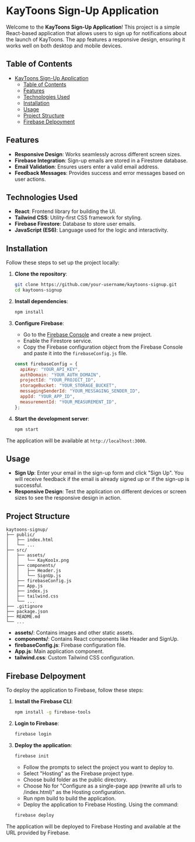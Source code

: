 # KayToons Sign-Up Application

Welcome to the **KayToons Sign-Up Application**! This project is a simple React-based application that allows users to sign up for notifications about the launch of KayToons. The app features a responsive design, ensuring it works well on both desktop and mobile devices.

## Table of Contents

- [KayToons Sign-Up Application](#kaytoons-sign-up-application)
  - [Table of Contents](#table-of-contents)
  - [Features](#features)
  - [Technologies Used](#technologies-used)
  - [Installation](#installation)
  - [Usage](#usage)
  - [Project Structure](#project-structure)
  - [Firebase Delpoyment](#firebase-delpoyment)

## Features

- **Responsive Design**: Works seamlessly across different screen sizes.
- **Firebase Integration**: Sign-up emails are stored in a Firestore database.
- **Email Validation**: Ensures users enter a valid email address.
- **Feedback Messages**: Provides success and error messages based on user actions.

## Technologies Used

- **React**: Frontend library for building the UI.
- **Tailwind CSS**: Utility-first CSS framework for styling.
- **Firebase Firestore**: Database to store user emails.
- **JavaScript (ES6)**: Language used for the logic and interactivity.

## Installation

Follow these steps to set up the project locally:

1. **Clone the repository**:

   ```bash
   git clone https://github.com/your-username/kaytoons-signup.git
   cd kaytoons-signup

2. **Install dependencies**:

   ```bash
   npm install
   ```

3. **Configure Firebase**:
   - Go to the [Firebase Console](https://console.firebase.google.com/) and create a new project.
   - Enable the Firestore service.
   - Copy the Firebase configuration object from the Firebase Console and paste it into the `firebaseConfig.js` file.

    ```javascript
    const firebaseConfig = {
      apiKey: "YOUR_API_KEY",
      authDomain: "YOUR_AUTH_DOMAIN",
      projectId: "YOUR_PROJECT_ID",
      storageBucket: "YOUR_STORAGE_BUCKET",
      messagingSenderId: "YOUR_MESSAGING_SENDER_ID",
      appId: "YOUR_APP_ID",
      measurementId: "YOUR_MEASUREMENT_ID",
    };
    ```

4. **Start the development server**:

   ```bash
   npm start
   ```

The application will be available at `http://localhost:3000`.

## Usage

- **Sign Up**: Enter your email in the sign-up form and click "Sign Up". You will receive feedback if the email is already signed up or if the sign-up is successful.
- **Responsive Design**: Test the application on different devices or screen sizes to see the responsive design in action.

## Project Structure

```
kaytoons-signup/
├── public/
│   ├── index.html
│   └── ...
├── src/
│   ├── assets/
│   │   └── KayKoo1x.png
│   ├── components/
│   │   ├── Header.js
│   │   └── SignUp.js
│   ├── firebaseConfig.js
│   ├── App.js
│   ├── index.js
│   ├── tailwind.css
│   └── ...
├── .gitignore
├── package.json
├── README.md
└── ...
```

- **assets/**: Contains images and other static assets.
- **components/**: Contains React components like Header and SignUp.
- **firebaseConfig.js**: Firebase configuration file.
- **App.js**: Main application component.
- **tailwind.css**: Custom Tailwind CSS configuration.

## Firebase Delpoyment

To deploy the application to Firebase, follow these steps:

1. **Install the Firebase CLI**:

   ```bash
   npm install -g firebase-tools
   ```

2. **Login to Firebase**:

   ```bash
   firebase login
   ```

3. **Deploy the application**:

   ```bash
   firebase init
   ```

   - Follow the prompts to select the project you want to deploy to.
   - Select "Hosting" as the Firebase project type.
   - Choose build folder as the public directory.
   - Choose No for "Configure as a single-page app (rewrite all urls to /index.html)" as the Hosting configuration.
   - Run npm build to build the application.
   - Deploy the application to Firebase Hosting. Using the command:

   ```bash
   firebase deploy
   ```

The application will be deployed to Firebase Hosting and available at the URL provided by Firebase.
